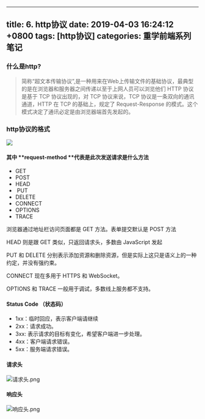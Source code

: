 
---
title: 6. http协议
date: 2019-04-03 16:24:12 +0800
tags: [http协议]
categories: 重学前端系列笔记
---
<a name="N0fX6"></a>
### 什么是http?

> 简称“超文本传输协议”,是一种用来在Web上传输文件的基础协议，最典型的是在浏览器和服务器之间传递以至于上网人员可以浏览他们
> HTTP 协议是基于 TCP 协议出现的，对 TCP 协议来说，TCP 协议是一条双向的通讯通道，HTTP 在 TCP 的基础上，规定了 Request-Response 的模式。这个模式决定了通讯必定是由浏览器端首先发起的。


<a name="9e404cbd"></a>
### http协议的格式

![](https://cdn.nlark.com/yuque/0/2019/png/221851/1556416825286-c51f1341-1445-4a64-9893-9c86e3a68beb.png)

<a name="25717aa2"></a>
#### 其中 **request-method **代表是此次发送请求是什么方法

- GET 
- POST 
- HEAD
-  PUT 
- DELETE 
- CONNECT 
- OPTIONS 
- TRACE

浏览器通过地址栏访问页面都是 GET 方法。表单提交默认是 POST 方法

HEAD 则是跟 GET 类似，只返回请求头，多数由 JavaScript 发起

PUT 和 DELETE 分别表示添加资源和删除资源，但是实际上这只是语义上的一种约定，并没有强约束。

CONNECT 现在多用于 HTTPS 和 WebSocket。

OPTIONS 和 TRACE 一般用于调试，多数线上服务都不支持。

<a name="148be3df"></a>
#### Status Code （状态码）

- 1xx：临时回应，表示客户端请继续
- 2xx：请求成功。
- 3xx: 表示请求的目标有变化，希望客户端进一步处理。
- 4xx：客户端请求错误。
- 5xx：服务端请求错误。

<a name="be47bd27"></a>
#### 请求头
![请求头.png](https://cdn.nlark.com/yuque/0/2019/png/221851/1554712749401-938ab3d8-393f-47e8-ae4f-11c55990401d.png#align=left&display=inline&height=407&name=%E8%AF%B7%E6%B1%82%E5%A4%B4.png&originHeight=407&originWidth=633&size=75594&status=done&width=633)

<a name="dca6cb61"></a>
#### 响应头
![响应头.png](https://cdn.nlark.com/yuque/0/2019/png/221851/1554712777314-1716a350-fb17-430e-9989-3ce5b4b56a47.png#align=left&display=inline&height=453&name=%E5%93%8D%E5%BA%94%E5%A4%B4.png&originHeight=453&originWidth=627&size=84667&status=done&width=627)




